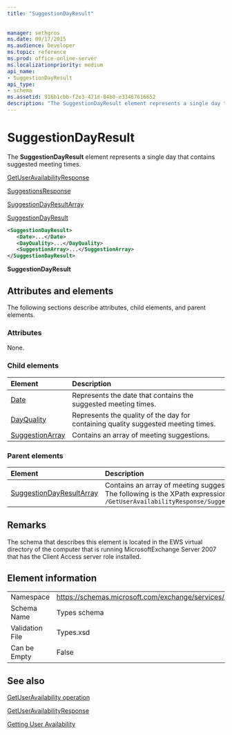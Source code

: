 ```yaml
---
title: "SuggestionDayResult"
 
 
manager: sethgros
ms.date: 09/17/2015
ms.audience: Developer
ms.topic: reference
ms.prod: office-online-server
ms.localizationpriority: medium
api_name:
- SuggestionDayResult
api_type:
- schema
ms.assetid: 916b1cbb-f2e3-471d-84b0-e33467616652
description: "The SuggestionDayResult element represents a single day that contains suggested meeting times."
---
```


# SuggestionDayResult

The **SuggestionDayResult** element represents a single day that contains suggested meeting times. 
  
[GetUserAvailabilityResponse](getuseravailabilityresponse.md)
  
[SuggestionsResponse](suggestionsresponse.md)
  
[SuggestionDayResultArray](suggestiondayresultarray.md)
  
[SuggestionDayResult](suggestiondayresult.md)
  
```xml
<SuggestionDayResult>
   <Date>...</Date>
   <DayQuality>...</DayQuality>
   <SuggestionArray>...</SuggestionArray>
</SuggestionDayResult>
```

 **SuggestionDayResult**
## Attributes and elements

The following sections describe attributes, child elements, and parent elements.
  
### Attributes

None.
  
### Child elements

|**Element**|**Description**|
|:-----|:-----|
|[Date](date.md) <br/> |Represents the date that contains the suggested meeting times.  <br/> |
|[DayQuality](dayquality.md) <br/> |Represents the quality of the day for containing quality suggested meeting times.  <br/> |
|[SuggestionArray](suggestionarray.md) <br/> |Contains an array of meeting suggestions.  <br/> |
   
### Parent elements

|**Element**|**Description**|
|:-----|:-----|
|[SuggestionDayResultArray](suggestiondayresultarray.md) <br/> |Contains an array of meeting suggestions organized by date.  <br/> The following is the XPath expression to this element:  <br/>  `/GetUserAvailabilityResponse/SuggestionsResponse/SuggestionDayResultArray` <br/> |
   
## Remarks

The schema that describes this element is located in the EWS virtual directory of the computer that is running MicrosoftExchange Server 2007 that has the Client Access server role installed.
  
## Element information

|||
|:-----|:-----|
|Namespace  <br/> |https://schemas.microsoft.com/exchange/services/2006/types  <br/> |
|Schema Name  <br/> |Types schema  <br/> |
|Validation File  <br/> |Types.xsd  <br/> |
|Can be Empty  <br/> |False  <br/> |
   
## See also



[GetUserAvailability operation](getuseravailability-operation.md)
  
[GetUserAvailabilityResponse](getuseravailabilityresponse.md)


[Getting User Availability](https://msdn.microsoft.com/library/d4133fcb-9b0f-4e6b-aadf-a389da83516a%28Office.15%29.aspx)

